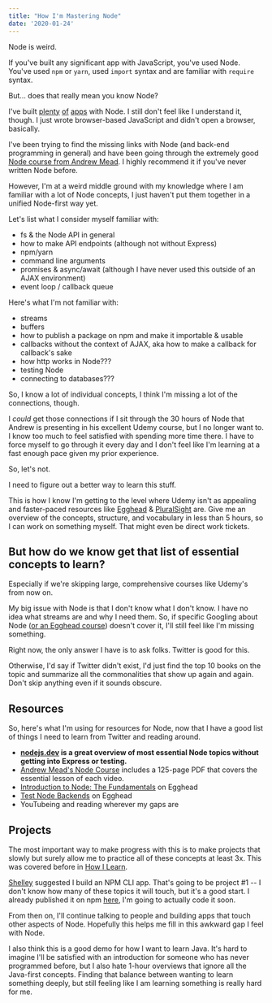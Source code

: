 ```yaml
---
title: "How I'm Mastering Node"
date: '2020-01-24'
---
```


Node is weird.

If you've built any significant app with JavaScript, you've used Node. You've used `npm` or `yarn`, used `import` syntax and are familiar with `require` syntax.

But... does that really mean you know Node? 

I've built [plenty](https://github.com/rmorabia/timeline) [of](https://github.com/rmorabia/highestscores) [apps](https://github.com/rmorabia/conway) with Node. I still don't feel like I understand it, though. I just wrote browser-based JavaScript and didn't open a browser, basically.

I've been trying to find the missing links with Node (and back-end programming in general) and have been going through the extremely good [Node course from Andrew Mead](https://www.udemy.com/course/the-complete-nodejs-developer-course-2/). I highly recommend it if you've never written Node before.

However, I'm at a weird middle ground with my knowledge where I am familiar with a lot of Node concepts, I just haven't put them together in a unified Node-first way yet.

Let's list what I consider myself familiar with:

- fs & the Node API in general
- how to make API endpoints (although not without Express)
- npm/yarn
- command line arguments
- promises & async/await (although I have never used this outside of an AJAX environment)
- event loop / callback queue

Here's what I'm not familiar with:

- streams
- buffers
- how to publish a package on npm and make it importable & usable
- callbacks without the context of AJAX, aka how to make a callback for callback's sake
- how http works in Node???
- testing Node
- connecting to databases???

So, I know a lot of individual concepts, I think I'm missing a lot of the connections, though.

I _could_ get those connections if I sit through the 30 hours of Node that Andrew is presenting in his excellent Udemy course, but I no longer want to. I know too much to feel satisfied with spending more time there. I have to force myself to go through it every day and I don't feel like I'm learning at a fast enough pace given my prior experience.

So, let's not.

I need to figure out a better way to learn this stuff.

This is how I know I'm getting to the level where Udemy isn't as appealing and faster-paced resources like [Egghead](https://egghead.io) & [PluralSight](https://pluralsight.com) are. Give me an overview of the concepts, structure, and vocabulary in less than 5 hours, so I can work on something myself. That might even be direct work tickets.

## But how do we know get that list of essential concepts to learn?

Especially if we're skipping large, comprehensive courses like Udemy's from now on.

My big issue with Node is that I don't know what I don't know. I have no idea what streams are and why I need them. So, if specific Googling about Node ([or an Egghead course](https://egghead.io/courses/introduction-to-node-the-fundamentals)) doesn't cover it, I'll still feel like I'm missing something.

Right now, the only answer I have is to ask folks. Twitter is good for this.

Otherwise, I'd say if Twitter didn't exist, I'd just find the top 10 books on the topic and summarize all the commonalities that show up again and again. Don't skip anything even if it sounds obscure.

## Resources

So, here's what I'm using for resources for Node, now that I have a good list of things I need to learn from Twitter and reading around.

- **[nodejs.dev](https://egghead.io/courses/introduction-to-node-the-fundamentals) is a great overview of most essential Node topics without getting into Express or testing.**
- [Andrew Mead's Node Course](https://www.udemy.com/course/the-complete-nodejs-developer-course-2/) includes a 125-page PDF that covers the essential lesson of each video.
- [Introduction to Node: The Fundamentals](https://egghead.io/courses/introduction-to-node-the-fundamentals) on Egghead
- [Test Node Backends](https://egghead.io/courses/test-node-js-backends) on Egghead
- YouTubeing and reading wherever my gaps are

## Projects

The most important way to make progress with this is to make projects that slowly but surely allow me to practice all of these concepts at least 3x. This was covered before in [How I Learn](https://radhika.dev/how-i-learn/).

[Shelley](https://twitter.com/codebytere) suggested I build an NPM CLI app. That's going to be project #1 -- I don't know how many of these topics it will touch, but it's a good start. I already published it on npm [here](https://www.npmjs.com/package/rashee), I'm going to actually code it soon.

From then on, I'll continue talking to people and building apps that touch other aspects of Node. Hopefully this helps me fill in this awkward gap I feel with Node.

I also think this is a good demo for how I want to learn Java. It's hard to imagine I'll be satisfied with an introduction for someone who has never programmed before, but I also hate 1-hour overviews that ignore all the Java-first concepts. Finding that balance between wanting to learn something deeply, but still feeling like I am learning something is really hard for me.
